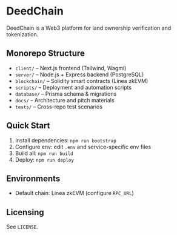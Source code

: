 # DeedChain

DeedChain is a Web3 platform for land ownership verification and tokenization.

## Monorepo Structure
- `client/` – Next.js frontend (Tailwind, Wagmi)
- `server/` – Node.js + Express backend (PostgreSQL)
- `blockchain/` – Solidity smart contracts (Linea zkEVM)
- `scripts/` – Deployment and automation scripts
- `database/` – Prisma schema & migrations
- `docs/` – Architecture and pitch materials
- `tests/` – Cross-repo test scenarios

## Quick Start
1. Install dependencies: `npm run bootstrap`
2. Configure env: edit `.env` and service-specific env files
3. Build all: `npm run build`
4. Deploy: `npm run deploy`

## Environments
- Default chain: Linea zkEVM (configure `RPC_URL`)

## Licensing
See `LICENSE`.
